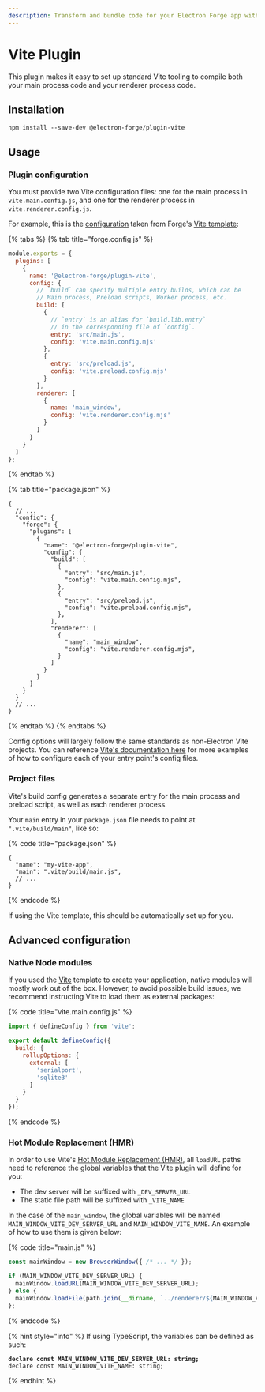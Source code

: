 ```yaml
---
description: Transform and bundle code for your Electron Forge app with Vite.
---
```


# Vite Plugin

This plugin makes it easy to set up standard Vite tooling to compile both your main process code and your renderer process code.

## Installation

```shell
npm install --save-dev @electron-forge/plugin-vite
```

## Usage

### Plugin configuration

You must provide two Vite configuration files: one for the main process in `vite.main.config.js`, and one for the renderer process in `vite.renderer.config.js`.

For example, this is the [configuration](../configuration.md) taken from Forge's [Vite template](../../templates/vite.md):

{% tabs %}
{% tab title="forge.config.js" %}
```javascript
module.exports = {
  plugins: [
    {
      name: '@electron-forge/plugin-vite',
      config: {
        // `build` can specify multiple entry builds, which can be
        // Main process, Preload scripts, Worker process, etc.
        build: [
          {
            // `entry` is an alias for `build.lib.entry`
            // in the corresponding file of `config`.
            entry: 'src/main.js',
            config: 'vite.main.config.mjs'
          },
          {
            entry: 'src/preload.js',
            config: 'vite.preload.config.mjs'
          }
        ],
        renderer: [
          {
            name: 'main_window',
            config: 'vite.renderer.config.mjs'
          }
        ]
      }
    }
  ]
};
```
{% endtab %}

{% tab title="package.json" %}
```jsonc
{
  // ...
  "config": {
    "forge": {
      "plugins": [
        {
          "name": "@electron-forge/plugin-vite",
          "config": {
            "build": [
              {
                "entry": "src/main.js",
                "config": "vite.main.config.mjs",
              },
              {
                "entry": "src/preload.js",
                "config": "vite.preload.config.mjs",
              },
            ],
            "renderer": [
              {
                "name": "main_window",
                "config": "vite.renderer.config.mjs",
              }
            ]
          }
        }
      ]
    }
  }
  // ...
}
```
{% endtab %}
{% endtabs %}

Config options will largely follow the same standards as non-Electron Vite projects. You can reference [Vite's documentation here](https://vitejs.dev/config/) for more examples of how to configure each of your entry point's config files.

### Project files

Vite's build config generates a separate entry for the main process and preload script, as well as each renderer process.

Your `main` entry in your `package.json` file needs to point at `".vite/build/main"`, like so:

{% code title="package.json" %}
```jsonc
{
  "name": "my-vite-app",
  "main": ".vite/build/main.js",
  // ...
}
```
{% endcode %}

If using the Vite template, this should be automatically set up for you.

## Advanced configuration

### Native Node modules

If you used the [Vite](../../templates/vite.md) template to create your application, native modules will mostly work out of the box. However, to avoid possible build issues, we recommend instructing Vite to load them as external packages:

{% code title="vite.main.config.js" %}
```javascript
import { defineConfig } from 'vite';

export default defineConfig({
  build: {
    rollupOptions: {
      external: [
        'serialport',
        'sqlite3'
      ]
    }
  }
});
```
{% endcode %}

### Hot Module Replacement (HMR)

In order to use Vite's [Hot Module Replacement (HMR)](https://vitejs.dev/guide/features.html#hot-module-replacement), all `loadURL` paths need to reference the global variables that the Vite plugin will define for you:

* The dev server will be suffixed with `_DEV_SERVER_URL`
* The static file path will be suffixed with `_VITE_NAME`

In the case of the `main_window`, the global variables will be named `MAIN_WINDOW_VITE_DEV_SERVER_URL` and `MAIN_WINDOW_VITE_NAME`. An example of how to use them is given below:

{% code title="main.js" %}
```javascript
const mainWindow = new BrowserWindow({ /* ... */ });

if (MAIN_WINDOW_VITE_DEV_SERVER_URL) {
  mainWindow.loadURL(MAIN_WINDOW_VITE_DEV_SERVER_URL);
} else {
  mainWindow.loadFile(path.join(__dirname, `../renderer/${MAIN_WINDOW_VITE_NAME}/index.html`));
};
```
{% endcode %}

{% hint style="info" %}
If using TypeScript, the variables can be defined as such:

<pre class="language-typescript" data-title="main.js (Main Process)"><code class="lang-typescript"><strong>declare const MAIN_WINDOW_VITE_DEV_SERVER_URL: string;
</strong>declare const MAIN_WINDOW_VITE_NAME: string;
</code></pre>
{% endhint %}
